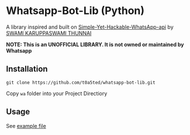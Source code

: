 # Whatsapp-Bot-Lib (Python)


A library inspired and built on [Simple-Yet-Hackable-WhatsApp-api](https://github.com/VISWESWARAN1998/Simple-Yet-Hackable-WhatsApp-api) by [SWAMI KARUPPASWAMI THUNNAI](https://github.com/VISWESWARAN1998)

**NOTE: This is an UNOFFICIAL LIBRARY. It is not owned or maintained by Whatsapp**

## Installation
` git clone https://github.com/t0a5ted/whatsapp-bot-lib.git `

Copy `wa` folder into your Project Directiory

## Usage
See [example file](https://github.com/t0a5ted/whatsapp-bot-lib/blob/master/example.py)

